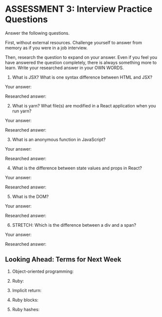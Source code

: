 # ASSESSMENT 3: Interview Practice Questions

Answer the following questions.

First, without external resources. Challenge yourself to answer from memory as 
if you were in a job interview.

Then, research the question to expand on your answer. Even if you feel you have 
answered the question completely, there is always something more to learn. Write 
your researched answer in your OWN WORDS.

1. What is JSX? What is one syntax difference between HTML and JSX?

Your answer:

Researched answer:

2. What is yarn? What file(s) are modified in a React application when you run 
yarn?

Your answer:

Researched answer:

3. What is an anonymous function in JavaScript?

Your answer:

Researched answer:

4. What is the difference between state values and props in React?

Your answer:

Researched answer:

5. What is the DOM?

Your answer:

Researched answer:

6. STRETCH: Which is the difference between a div and a span?

Your answer:

Researched answer:

## Looking Ahead: Terms for Next Week

1. Object-oriented programming:

2. Ruby:

3. Implicit return:

4. Ruby blocks:

5. Ruby hashes:
